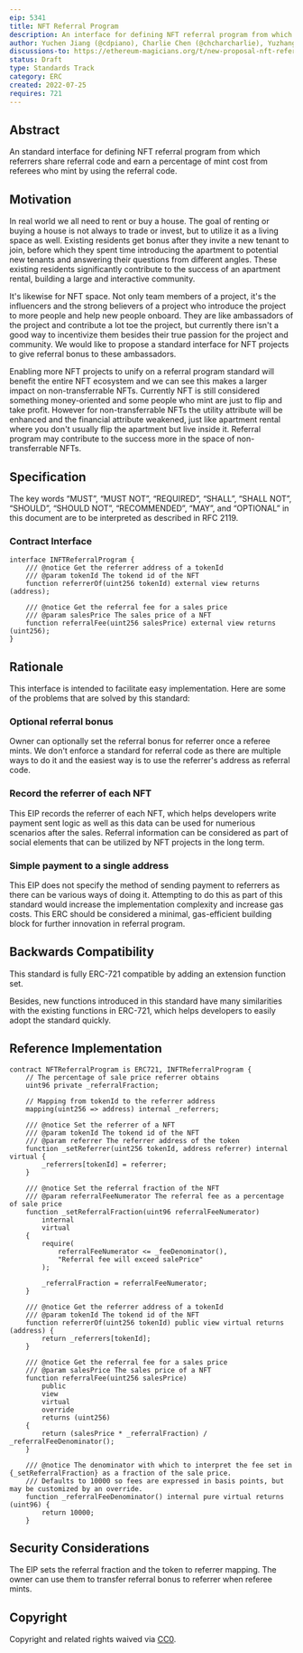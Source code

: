 ```yaml
---
eip: 5341
title: NFT Referral Program
description: An interface for defining NFT referral program from which referrers share referral code and earn rebates.
author: Yuchen Jiang (@cdpiano), Charlie Chen (@chcharcharlie), Yuzhang Wu (@wuyuzhang)
discussions-to: https://ethereum-magicians.org/t/new-proposal-nft-referral-program/10121
status: Draft
type: Standards Track
category: ERC
created: 2022-07-25
requires: 721
---
```


## Abstract
An standard interface for defining NFT referral program from which referrers share referral code and earn a percentage of mint cost from referees who mint by using the referral code.

## Motivation
In real world we all need to rent or buy a house. The goal of renting or buying a house is not always to trade or invest, but to utilize it as a living space as well. Existing residents get bonus after they invite a new tenant to join, before which they spent time introducing the apartment to potential new tenants and answering their questions from different angles. These existing residents significantly contribute to the success of an apartment rental, building a large and interactive community.

It's likewise for NFT space. Not only team members of a project, it's the influencers and the strong believers of a project who introduce the project to more people and help new people onboard. They are like ambassadors of the project and contribute a lot toe the project, but currently there isn't a good way to incentivize them besides their true passion for the project and community. We would like to propose a standard interface for NFT projects to give referral bonus to these ambassadors.

Enabling more NFT projects to unify on a referral program standard will benefit the entire NFT ecosystem and we can see this makes a larger impact on non-transferrable NFTs. Currently NFT is still considered something money-oriented and some people who mint are just to flip and take profit. However for non-transferrable NFTs the utility attribute will be enhanced and the financial attribute weakened, just like apartment rental where you don't usually flip the apartment but live inside it. Referral program may contribute to the success more in the space of non-transferrable NFTs.

## Specification
The key words “MUST”, “MUST NOT”, “REQUIRED”, “SHALL”, “SHALL NOT”, “SHOULD”, “SHOULD NOT”, “RECOMMENDED”, “MAY”, and “OPTIONAL” in this document are to be interpreted as described in RFC 2119.

### Contract Interface

```solidity
interface INFTReferralProgram {
    /// @notice Get the referrer address of a tokenId
    /// @param tokenId The tokend id of the NFT
    function referrerOf(uint256 tokenId) external view returns (address);

    /// @notice Get the referral fee for a sales price
    /// @param salesPrice The sales price of a NFT
    function referralFee(uint256 salesPrice) external view returns (uint256);
}
```

## Rationale
This interface is intended to facilitate easy implementation. Here are some of the problems that are solved by this standard:

### Optional referral bonus
Owner can optionally set the referral bonus for referrer once a referee mints. We don't enforce a standard for referral code as there are multiple ways to do it and the easiest way is to use the referrer's address as referral code. 

### Record the referrer of each NFT
This EIP records the referrer of each NFT, which helps developers write payment sent logic as well as this data can be used for numerious scenarios after the sales. Referral information can be considered as part of social elements that can be utilized by NFT projects in the long term. 

### Simple payment to a single address
This EIP does not specify the method of sending payment to referrers as there can be various ways of doing it. Attempting to do this as part of this standard would increase the implementation complexity and increase gas costs. This ERC should be considered a minimal, gas-efficient building block for further innovation in referral program.

## Backwards Compatibility
This standard is fully ERC-721 compatible by adding an extension function set.

Besides, new functions introduced in this standard have many similarities with the existing functions in ERC-721, which helps developers to easily adopt the standard quickly.

## Reference Implementation
```solidity
contract NFTReferralProgram is ERC721, INFTReferralProgram {
    // The percentage of sale price referrer obtains
    uint96 private _referralFraction;

    // Mapping from tokenId to the referrer address
    mapping(uint256 => address) internal _referrers;

    /// @notice Set the referrer of a NFT
    /// @param tokenId The tokend id of the NFT
    /// @param referrer The referrer address of the token
    function _setReferrer(uint256 tokenId, address referrer) internal virtual {
        _referrers[tokenId] = referrer;
    }

    /// @notice Set the referral fraction of the NFT
    /// @param referralFeeNumerator The referral fee as a percentage of sale price
    function _setReferralFraction(uint96 referralFeeNumerator)
        internal
        virtual
    {
        require(
            referralFeeNumerator <= _feeDenominator(),
            "Referral fee will exceed salePrice"
        );

        _referralFraction = referralFeeNumerator;
    }

    /// @notice Get the referrer address of a tokenId
    /// @param tokenId The tokend id of the NFT
    function referrerOf(uint256 tokenId) public view virtual returns (address) {
        return _referrers[tokenId];
    }

    /// @notice Get the referral fee for a sales price
    /// @param salesPrice The sales price of a NFT
    function referralFee(uint256 salesPrice)
        public
        view
        virtual
        override
        returns (uint256)
    {
        return (salesPrice * _referralFraction) / _referralFeeDenominator();
    }

    /// @notice The denominator with which to interpret the fee set in {_setReferralFraction} as a fraction of the sale price.
    /// Defaults to 10000 so fees are expressed in basis points, but may be customized by an override.
    function _referralFeeDenominator() internal pure virtual returns (uint96) {
        return 10000;
    }
```

## Security Considerations
The EIP sets the referral fraction and the token to referrer mapping. The owner can use them to transfer referral bonus to referrer when referee mints.

## Copyright
Copyright and related rights waived via [CC0](../LICENSE.md).